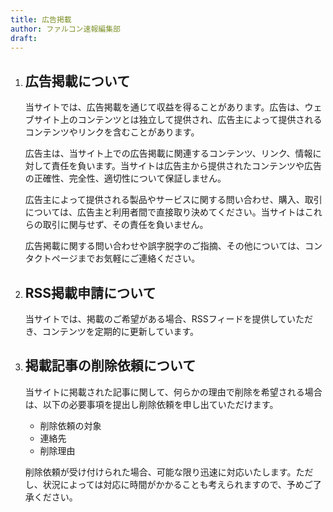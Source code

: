```yaml
---
title: 広告掲載
author: ファルコン速報編集部
draft: 
---
```


1. ## 広告掲載について

    当サイトでは、広告掲載を通じて収益を得ることがあります。広告は、ウェブサイト上のコンテンツとは独立して提供され、広告主によって提供されるコンテンツやリンクを含むことがあります。

    広告主は、当サイト上での広告掲載に関連するコンテンツ、リンク、情報に対して責任を負います。当サイトは広告主から提供されたコンテンツや広告の正確性、完全性、適切性について保証しません。


    広告主によって提供される製品やサービスに関する問い合わせ、購入、取引については、広告主と利用者間で直接取り決めてください。当サイトはこれらの取引に関与せず、その責任を負いません。

    広告掲載に関する問い合わせや誤字脱字のご指摘、その他については、コンタクトページまでお気軽にご連絡ください。

1. ## RSS掲載申請について

    当サイトでは、掲載のご希望がある場合、RSSフィードを提供していただき、コンテンツを定期的に更新しています。

1. ## 掲載記事の削除依頼について

    当サイトに掲載された記事に関して、何らかの理由で削除を希望される場合は、以下の必要事項を提出し削除依頼を申し出ていただけます。

    - 削除依頼の対象 
    - 連絡先
    - 削除理由

    削除依頼が受け付けられた場合、可能な限り迅速に対応いたします。ただし、状況によっては対応に時間がかかることも考えられますので、予めご了承ください。

